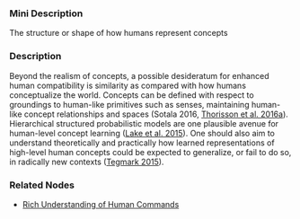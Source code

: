 ### Mini Description

The structure or shape of how humans represent concepts

### Description

Beyond the realism of concepts, a possible desideratum for enhanced human compatibility is similarity as compared with how humans conceptualize the world. Concepts can be defined with respect to groundings to human-like primitives such as senses, maintaining human-like concept relationships and spaces (Sotala 2016, [Thorisson et al. 2016a](http://dx.doi.org/10.1007/978-3-319-41649-6_11)). Hierarchical structured probabilistic models are one plausible avenue for human-level concept learning ([Lake et al. 2015](http://web.mit.edu/cocosci/Papers/Science-2015-Lake-1332-8.pdf)). One should also aim to understand theoretically and practically how learned representations of high-level human concepts could be expected to generalize, or fail to do so, in radically new contexts ([Tegmark 2015](http://www.aaai.org/ocs/index.php/WS/AAAIW15/paper/download/10149/10138)).

### Related Nodes

- [Rich Understanding of Human Commands](/Value_Alignment/Control/Oversight/Rich_Understanding_of_Human_Commands/Rich_Understanding_of_Human_Commands.md)
